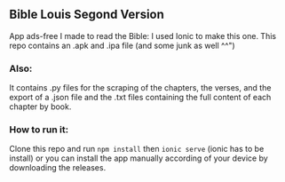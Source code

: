 ## Bible Louis Segond Version

App ads-free I made to read the Bible:
I used Ionic to make this one.
This repo contains an .apk and .ipa file (and some junk as well ^^")
### Also: 
It contains .py files for the scraping of the chapters, the verses, and the export of a .json file and the .txt files containing the full content of each chapter by book.
### How to run it:
Clone this repo and run `npm install` then `ionic serve` (ionic has to be install) or you can install the app manually according of your device by downloading the releases.

